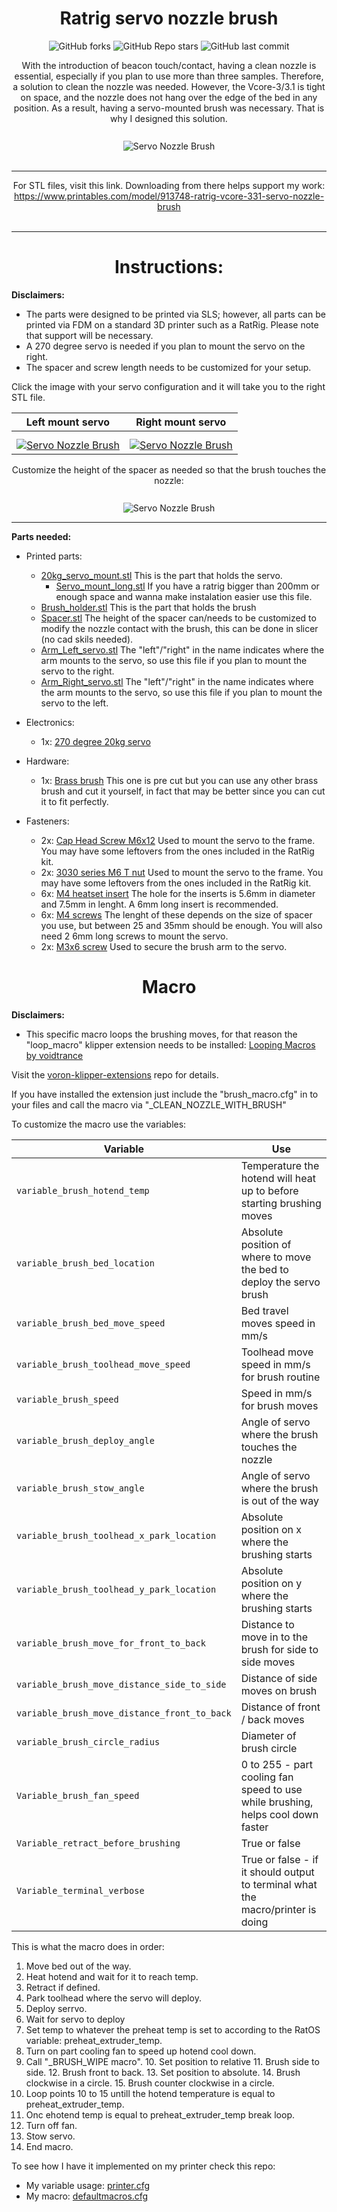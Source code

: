

<div align="center">
  <strong><h1>Ratrig servo nozzle brush</h1></strong>

![GitHub forks](https://img.shields.io/github/forks/keyquesttech/Ratrig-Vcore-3-3.1-servo-nozzle-brush)
![GitHub Repo stars](https://img.shields.io/github/stars/keyquesttech/Ratrig-Vcore-3-3.1-servo-nozzle-brush)
![GitHub last commit](https://img.shields.io/github/last-commit/keyquesttech/Ratrig-Vcore-3-3.1-servo-nozzle-brush)
 
</div>

<div align="center">
  With the introduction of beacon touch/contact, having a clean nozzle is essential, especially if you plan to use more than three samples. Therefore, a solution to clean the nozzle was needed. However, the Vcore-3/3.1 is tight on space, and the nozzle does not hang over the edge of the bed in any position. As a result, having a servo-mounted brush was necessary. That is why I designed this solution.
  <br><br>
  <img src="https://raw.githubusercontent.com/keyquesttech/Ratrig-Vcore-3-3.1-servo-nozzle-brush/main/imgs/1.jpg" alt="Servo Nozzle Brush" style="margin-top: 10px;">
  <br><br>

  <hr>
  
  For STL files, visit this link. Downloading from there helps support my work: <a href="https://www.printables.com/model/913748-ratrig-vcore-331-servo-nozzle-brush">https://www.printables.com/model/913748-ratrig-vcore-331-servo-nozzle-brush</a>
  <br><br>
</div>

<hr>

<div align="center">
  <strong><h1>Instructions:</h1></strong>
</div>

**Disclaimers:** 
 - The parts were designed to be printed via SLS; however, all parts can be printed via FDM on a standard 3D printer such as a RatRig. Please note that support will be necessary.
 - A 270 degree servo is needed if you plan to mount the servo on the right.
 - The spacer and screw length needs to be customized for your setup.
 
Click the image with your servo configuration and it will take you to the right STL file.

| Left mount servo | Right mount servo |
|--|--|
| <a href="https://www.printables.com/model/913748-ratrig-vcore-331-servo-nozzle-brush/files#preview:file-xqwti"><img src="https://raw.githubusercontent.com/keyquesttech/Ratrig-Vcore-3-3.1-servo-nozzle-brush/main/imgs/6.png" alt="Servo Nozzle Brush" style="margin-top: 10px;"></a> | <a href="https://www.printables.com/model/913748-ratrig-vcore-331-servo-nozzle-brush/files#preview:file-9vg2L"><img src="https://raw.githubusercontent.com/keyquesttech/Ratrig-Vcore-3-3.1-servo-nozzle-brush/main/imgs/4.png" alt="Servo Nozzle Brush" style="margin-top: 10px;"></a> |

<div align="center">
  Customize the height of the spacer as needed so that the brush touches the nozzle:
  <br><br>
  <img src="https://raw.githubusercontent.com/keyquesttech/Ratrig-Vcore-3-3.1-servo-nozzle-brush/main/imgs/5.png" alt="Servo Nozzle Brush" style="margin-top: 10px;">
</div>

<hr>

**Parts needed:**

 - Printed parts:
	 - [20kg_servo_mount.stl](https://www.printables.com/model/913748-ratrig-vcore-331-servo-nozzle-brush/files#preview:file-N7Lmn) This is the part that holds the servo.
         - [Servo_mount_long.stl](https://www.printables.com/model/913748-ratrig-vcore-331-servo-nozzle-brush/files#preview:file-LlbBd) If you have a ratrig bigger than 200mm or enough space and wanna make instalation easier use this file.
	 - [Brush_holder.stl](https://www.printables.com/model/913748-ratrig-vcore-331-servo-nozzle-brush/files#preview:file-tgc1A) This is the part that holds the brush
	 - [Spacer.stl](https://www.printables.com/model/913748-ratrig-vcore-331-servo-nozzle-brush/files#preview:file-KP0vf) The height of the spacer can/needs to be customized to modify the nozzle contact with the brush, this can be done in slicer (no cad skils needed).
	 - [Arm_Left_servo.stl](https://www.printables.com/model/913748-ratrig-vcore-331-servo-nozzle-brush/files#preview:file-9vg2L) The "left"/"right" in the name indicates where the arm mounts to the servo, so use this file if you plan to mount the servo to the right.
	 - [Arm_Right_servo.stl](https://www.printables.com/model/913748-ratrig-vcore-331-servo-nozzle-brush/files#preview:file-xqwti) The "left"/"right" in the name indicates where the arm mounts to the servo, so use this file if you plan to mount the servo to the left.

 - Electronics:
	 - 1x: [270 degree 20kg servo](https://www.amazon.com/dp/B076CNKQX4?psc=1&ref=ppx_yo2ov_dt_b_product_details)

 - Hardware:
	 - 1x: [Brass brush](https://www.amazon.com/dp/B0C786T8Z7?psc=1&ref=ppx_yo2ov_dt_b_product_details) This one is pre cut but you can use any other brass brush and cut it yourself, in fact that may be better since you can cut it to fit perfectly.

 - Fasteners:
	 - 2x: [Cap Head Screw M6x12](https://www.amazon.com/Cicidorai-M6-1-0-Socket-Machine-Quantity/dp/B09Y5JQNV8/ref=sr_1_3?crid=3QNVJMDBC6E7F&dib=eyJ2IjoiMSJ9.xDl6tqKGTTNDHsfl_PrKSv01_ZL0IbwG0vqe3h_ZjH9t5ZWy_y6ASDL9XNF1sS2n0eamh1TW0LT9sDMLD20Z2hTGfum5UQOprzu76JqjC2cN4QKdMj3QDDKKSY85dvr_u_f7m50pAbIrR8qMSziPJQ57dDroNBIHHKR1yqbj8tE8RXZ59PuYPOvlB6zFagFBrZNYwcUjPHC9PSFcWjFMCrk4q9vj4MQaB821cfC1gBI.jKD7vU-E7CGWHtQGhEy5cGS9fnWTqx-CVWn1NwPPtVE&dib_tag=se&keywords=Cap%20Head%20Screw%20M6x12&qid=1718594236&sprefix=cap%20head%20screw%20m6x12,aps,236&sr=8-3) Used to mount the servo to the frame. You may have some leftovers from the ones included in the RatRig kit.
	 - 2x: [3030 series M6 T nut](https://www.amazon.com/Fastener-European-Aluminum-Profile-Assortment/dp/B0CG4TNZRH/ref=sr_1_2_sspa?crid=3U0VLBKWJE20U&dib=eyJ2IjoiMSJ9.UfxRy4KC-e3dUK55ZeQ5yU8n3VOfLeAEaTuLTlfm6LavjkYpyK0FeIQ0NHy5Yv1ENRjDTqboRz7Sc5nKg2jc1SE9VW4gFYKbgFdoLUdy0Ysr2ImY0cEFKlbK1qi3lSRZpfz6aEmmyM8WXQTkiUPWG7lnOl9ADYsMeh3TwaIGf3srRHVjsMYGT7EsgEdTobLsg0Th745hN0zZP0ISt-LZvR2znpY8ImSyuaFtSoH8Ofw.dLMbik4Bh82fL5ZdBXI10wH4riYtD_CmOrRhZ4HxCY4&dib_tag=se&keywords=m6%2b3030%2bt%2bnut&qid=1718594332&sprefix=M6%2b3030%2b,aps,123&sr=8-2-spons&sp_csd=d2lkZ2V0TmFtZT1zcF9hdGY&th=1) Used to mount the servo to the frame. You may have some leftovers from the ones included in the RatRig kit.
	 - 6x: [M4 heatset insert](https://www.amazon.com/gp/product/B08YYGRCBG/ref=ppx_yo_dt_b_search_asin_title?ie=UTF8&th=1) The hole for the inserts is 5.6mm in diameter and 7.5mm in lenght. A 6mm long insert is recommended.
	 - 6x: [M4 screws](https://www.amazon.com/HELIFOUNER-Pieces-Socket-Washers-Threaded/dp/B0CDSKK7V1/ref=sr_1_3?crid=2FYQYG4WHJ68M&dib=eyJ2IjoiMSJ9.f8fJT3uyL2E0z-jqgxfW-X8nSnKZVs1Q-Qj5mQMIEeZKIMneVzFPxkFcMYCMyo0Ct6wODW07Fq4YI6v-ajKbUuA1xHEgBL_iyWWQNNxk76HQV1-fAEiqcTwbL8gTkcgkfuJKWvVNKew1lZayJuojM8n_DFPvqBIoyaUTwKDvIDlx9fslPcNMWAFKQYZeJrGGS-ywcNfN2hL7UUyCIGZa4DZLH6gVd-xfyMvzH8ODMJc.PY864v9Ymsx1RIigwQItJyjTnJATlA1qnCoPYk5Wf8Q&dib_tag=se&keywords=m4%2bscrew%2bkit%2b35mm/&qid=1718594658&sprefix=m4%2bscrew%2bkit%2b35mm,aps,152&sr=8-3&th=1) The lenght of these depends on the size of spacer you use, but between 25 and 35mm should be enough. You will also need 2 6mm long screws to mount the servo.
	 - 2x: [M3x6 screw](https://www.amazon.com/gp/product/B0CCMK6NQR/ref=ppx_yo_dt_b_search_asin_title?ie=UTF8&psc=1) Used to secure the brush arm to the servo.

<div align="center">
  <strong><h1>Macro</h1></strong>
</div>

**Disclaimers:** 
 - This specific macro loops the brushing moves, for that reason the "loop_macro" klipper extension needs to be installed: [Looping Macros by voidtrance](https://github.com/voidtrance/voron-klipper-extensions/tree/master/loop_macro)

Visit the [voron-klipper-extensions](https://github.com/voidtrance/voron-klipper-extensions) repo for details.

If you have installed the extension just include the "brush_macro.cfg" in to your files and call the macro via "_CLEAN_NOZZLE_WITH_BRUSH"

To customize the macro use the variables:

| Variable | Use |
|--|--|
| `variable_brush_hotend_temp` | Temperature the hotend will heat up to before starting brushing moves |
| `variable_brush_bed_location` | Absolute position of where to move the bed to deploy the servo brush |
| `variable_brush_bed_move_speed` | Bed travel moves speed in mm/s |
| `variable_brush_toolhead_move_speed` | Toolhead move speed in mm/s for brush routine |
| `variable_brush_speed` | Speed in mm/s for brush moves |
| `variable_brush_deploy_angle` | Angle of servo where the brush touches the nozzle |
| `variable_brush_stow_angle` | Angle of servo where the brush is out of the way |
| `variable_brush_toolhead_x_park_location` | Absolute position on x where the brushing starts |
| `variable_brush_toolhead_y_park_location` | Absolute position on y where the brushing starts |
| `variable_brush_move_for_front_to_back` | Distance to move in to the brush for side to side moves |
| `variable_brush_move_distance_side_to_side` | Distance of side moves on brush |
| `variable_brush_move_distance_front_to_back` | Distance of front / back moves |
| `variable_brush_circle_radius` | Diameter of brush circle |
| `Variable_brush_fan_speed` | 0 to 255 - part cooling fan speed to use while brushing, helps cool down faster |
| `Variable_retract_before_brushing` | True or false |
| `Variable_terminal_verbose` | True or false - if it should output to terminal what the macro/printer is doing |

This is what the macro does in order:

 1. Move bed out of the way.
 2. Heat hotend and wait for it to reach temp.
 3. Retract if defined.
 4. Park toolhead where the servo will deploy.
 5. Deploy serrvo.
 6. Wait for servo to deploy
 7. Set temp to whatever the preheat temp is set to according to the RatOS variable: preheat_extruder_temp.
 8. Turn on part cooling fan to speed up hotend cool down.
 9. Call  "_BRUSH_WIPE macro".
	 10.	Set position to relative
	 11.	Brush side to side.
	 12.	Brush front to back.
	 13.	Set position to absolute.
	 14.	Brush clockwise in a circle.
	 15.	Brush counter clockwise in a circle.
16.	Loop points 10 to 15 untill the hotend temperature is equal to preheat_extruder_temp.
17.	Onc ehotend temp is equal to preheat_extruder_temp break loop.
18.	Turn off fan.
19.	Stow servo.
20.	End macro.

To see how I have it implemented on my printer check this repo: 

 - My variable usage: [printer.cfg](https://github.com/keyquesttech/printer_backup/blob/main/printer_data/config/printer.cfg)
 - My macro: [defaultmacros.cfg](https://github.com/keyquesttech/printer_backup/blob/main/printer_data/config/User_files/printer/defaultmacros.cfg)

